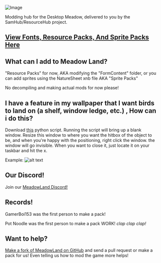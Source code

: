 ![Image](https://cdn.discordapp.com/attachments/702937727754043473/703296452004282538/BCw65lm_50x.png)

Modding hub for the Desktop Meadow, delivered to you by the SamHub/ResourceHub project.

## [View Fonts, Resource Packs, And Sprite Packs Here](rp/index/INDEX.md)

## What can I add to Meadow Land?
"Resource Packs" for now, AKA modifying the "FormContent" folder, or you can add sprites using the NatureSheet xnb file AKA "Sprite Packs"

No decompiling and making actual mods for now please!

## I have a feature in my wallpaper that I want birds to land on (a shelf, window ledge, etc.) , How can i do this?
Download [this](https://github.com/Moonaliss1/desktopmeadowtool/releases/download/v1/blank.pyw) python script.
Running the script will bring up a blank window. Resize this window to where you want the hitbox of the object to be, and when you're happy with the positioning, right click the window. the window will go invisible. When you want to close it, just locate it on your taskbar and hit the x.

Example:
![alt text](https://imgur.com/MU7q9EI.gif)

## Our Discord!

Join our [MeadowLand Discord!](https://discord.gg/AYRn9WG)

## Records!
GamerBoi153 was the first person to make a pack!

Pot Noodle was the first person to make a pack WORK! *clap clap clap!*

## Want to help?

[Make a fork of MeadowLand on GitHub](https://github.com/UnofficialSamHub/MeadowLand/) and send a pull request or make a pack for us! Even telling us how to mod the game more helps!
